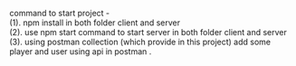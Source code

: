 command to start project  -   
(1). npm install in both folder client and server  
(2). use npm start command to start server in both folder client and server  
(3). using postman collection (which provide in this project) add some player and user using api in postman .
